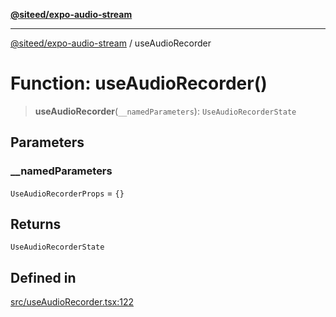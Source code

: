[**@siteed/expo-audio-stream**](../README.md)

***

[@siteed/expo-audio-stream](../README.md) / useAudioRecorder

# Function: useAudioRecorder()

> **useAudioRecorder**(`__namedParameters`): `UseAudioRecorderState`

## Parameters

### \_\_namedParameters

`UseAudioRecorderProps` = `{}`

## Returns

`UseAudioRecorderState`

## Defined in

[src/useAudioRecorder.tsx:122](https://github.com/deeeed/expo-audio-stream/blob/24b2e6da0e39a36256d58f11079264f58ff0ee20/packages/expo-audio-stream/src/useAudioRecorder.tsx#L122)
